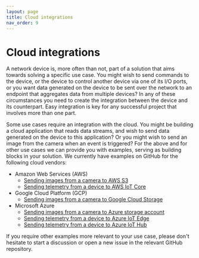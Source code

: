 ```yaml
---
layout: page
title: Cloud integrations
nav_order: 9
---
```


# Cloud integrations

A network device is, more often than not, part of a solution that aims towards solving a specific use case. You might wish to send commands to the device, or the device to control another device via one of its I/O ports, or you want data generated on the device to be sent over the network to an endpoint that aggregates data from multiple devices? In any of these circumstances you need to create the integration between the device and its counterpart. Easy integration is key for any successful project that involves more than one part.

Some use cases require an integration with the cloud. You might be building a cloud application that reads data streams, and wish to send data generated on the device to this application? Or you might wish to send an image from the camera when an event is triggered? For the above and for other use cases we can provide you with examples, serving as building blocks in your solution. We currently have examples on GitHub for the following cloud vendors:

- Amazon Web Services (AWS)
  - [Sending images from a camera to AWS S3](https://github.com/AxisCommunications/acap-integration-examples-aws/tree/main/images-to-aws-s3)
  - [Sending telemetry from a device to AWS IoT Core](https://github.com/AxisCommunications/acap-integration-examples-aws/tree/main/telemetry-to-aws-iot-core)
- Google Cloud Platform (GCP)
  - [Sending images from a camera to Google Cloud Storage](https://github.com/AxisCommunications/acap-integration-examples-gcp/tree/main/images-to-google-cloud-storage)
- Microsoft Azure
  - [Sending images from a camera to Azure storage account](https://github.com/AxisCommunications/acap-integration-examples-azure/tree/main/images-to-azure-storage-account)
  - [Sending telemetry from a device to Azure IoT Edge](https://github.com/AxisCommunications/acap-integration-examples-azure/tree/main/telemetry-to-azure-iot-edge)
  - [Sending telemetry from a device to Azure IoT Hub](https://github.com/AxisCommunications/acap-integration-examples-azure/tree/main/telemetry-to-azure-iot-hub)

If you require other examples more relevant to your use case, please don't hesitate to start a discussion or open a new issue in the relevant GitHub repository.

